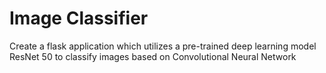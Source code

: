 # Image Classifier

Create a flask application which utilizes a pre-trained deep learning model ResNet 50 to classify images based on Convolutional Neural Network 

